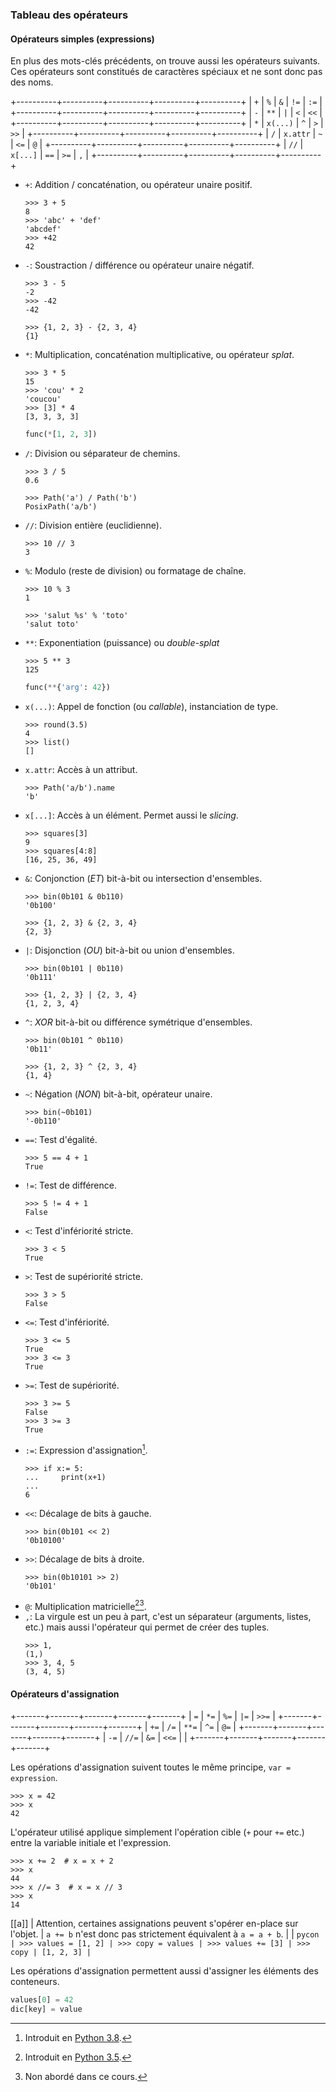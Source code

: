 ### Tableau des opérateurs

#### Opérateurs simples (expressions)

En plus des mots-clés précédents, on trouve aussi les opérateurs suivants.
Ces opérateurs sont constitués de caractères spéciaux et ne sont donc pas des noms.

+----------+----------+----------+----------+----------+
|   `+`    |   `%`    |   `&`    |   `!=`   |   `:=`   |
+----------+----------+----------+----------+----------+
|   `-`    |   `**`   |   `|`    |   `<`    |   `<<`   |
+----------+----------+----------+----------+----------+
|   `*`    | `x(...)` |   `^`    |   `>`    |   `>>`   |
+----------+----------+----------+----------+----------+
|   `/`    | `x.attr` |   `~`    |   `<=`   |   `@`    |
+----------+----------+----------+----------+----------+
|   `//`   | `x[...]` |   `==`   |   `>=`   |   `,`    |
+----------+----------+----------+----------+----------+

* `+`: Addition / concaténation, ou opérateur unaire positif.
  ```pycon
  >>> 3 + 5
  8
  >>> 'abc' + 'def'
  'abcdef'
  >>> +42
  42
  ```
* `-`: Soustraction / différence ou opérateur unaire négatif.
  ```pycon
  >>> 3 - 5
  -2
  >>> -42
  -42
  ```
  ```pycon
  >>> {1, 2, 3} - {2, 3, 4}
  {1}
  ```
* `*`: Multiplication, concaténation multiplicative, ou opérateur _splat_.
  ```pycon
  >>> 3 * 5
  15
  >>> 'cou' * 2
  'coucou'
  >>> [3] * 4
  [3, 3, 3, 3]
  ```
  ```python
  func(*[1, 2, 3])
  ```
* `/`: Division ou séparateur de chemins.
  ```pycon
  >>> 3 / 5
  0.6
  ```
  ```pycon
  >>> Path('a') / Path('b')
  PosixPath('a/b')
  ```
* `//`: Division entière (euclidienne).
  ```pycon
  >>> 10 // 3
  3
  ```
* `%`: Modulo (reste de division) ou formatage de chaîne.
  ```pycon
  >>> 10 % 3
  1
  ```
  ```pycon
  >>> 'salut %s' % 'toto'
  'salut toto'
  ```
* `**`: Exponentiation (puissance) ou _double-splat_
  ```pycon
  >>> 5 ** 3
  125
  ```
  ```python
  func(**{'arg': 42})
  ```
* `x(...)`: Appel de fonction (ou _callable_), instanciation de type.
  ```pycon
  >>> round(3.5)
  4
  >>> list()
  []
  ```
* `x.attr`: Accès à un attribut.
  ```pycon
  >>> Path('a/b').name
  'b'
  ```
* `x[...]`: Accès à un élément. Permet aussi le _slicing_.
  ```pycon
  >>> squares[3]
  9
  >>> squares[4:8]
  [16, 25, 36, 49]
  ```
* `&`: Conjonction (_ET_) bit-à-bit ou intersection d'ensembles.
  ```pycon
  >>> bin(0b101 & 0b110)
  '0b100'
  ```
  ```pycon
  >>> {1, 2, 3} & {2, 3, 4}
  {2, 3}
  ```
* `|`: Disjonction (_OU_) bit-à-bit ou union d'ensembles.
  ```pycon
  >>> bin(0b101 | 0b110)
  '0b111'
  ```
  ```pycon
  >>> {1, 2, 3} | {2, 3, 4}
  {1, 2, 3, 4}
  ```
* `^`: _XOR_ bit-à-bit ou différence symétrique d'ensembles.
  ```pycon
  >>> bin(0b101 ^ 0b110)
  '0b11'
  ```
  ```pycon
  >>> {1, 2, 3} ^ {2, 3, 4}
  {1, 4}
  ```
* `~`: Négation (_NON_) bit-à-bit, opérateur unaire.
  ```pycon
  >>> bin(~0b101)
  '-0b110'
  ```
* `==`: Test d'égalité.
  ```pycon
  >>> 5 == 4 + 1
  True
  ```
* `!=`: Test de différence.
  ```pycon
  >>> 5 != 4 + 1
  False
  ```
* `<`: Test d'infériorité stricte.
  ```pycon
  >>> 3 < 5
  True
  ```
* `>`: Test de supériorité stricte.
  ```pycon
  >>> 3 > 5
  False
  ```
* `<=`: Test d'infériorité.
  ```pycon
  >>> 3 <= 5
  True
  >>> 3 <= 3
  True
  ```
* `>=`: Test de supériorité.
  ```pycon
  >>> 3 >= 5
  False
  >>> 3 >= 3
  True
  ```
* `:=`: Expression d'assignation[^python_38].
  ```pycon
  >>> if x:= 5:
  ...     print(x+1)
  ...
  6
  ```
* `<<`: Décalage de bits à gauche.
  ```pycon
  >>> bin(0b101 << 2)
  '0b10100'
  ```
* `>>`: Décalage de bits à droite.
  ```pycon
  >>> bin(0b10101 >> 2)
  '0b101'
  ```
* `@`: Multiplication matricielle[^python_35][^non_aborde].
* `,`: La virgule est un peu à part, c'est un séparateur (arguments, listes, etc.) mais aussi l'opérateur qui permet de créer des tuples.
  ```pycon
  >>> 1,
  (1,)
  >>> 3, 4, 5
  (3, 4, 5)
  ```

[^python_35]: Introduit en [Python 3.5](https://zestedesavoir.com/articles/175/sortie-de-python-3-5/).
[^python_38]: Introduit en [Python 3.8](https://docs.python.org/fr/3/whatsnew/3.8.html).
[^non_aborde]: Non abordé dans ce cours.

#### Opérateurs d'assignation

+-------+-------+-------+-------+-------+
|  `=`  | `*=`  | `%=`  | `|=`  | `>>=` |
+-------+-------+-------+-------+-------+
| `+=`  | `/=`  | `**=` | `^=`  | `@=`  |
+-------+-------+-------+-------+-------+
| `-=`  | `//=` | `&=`  | `<<=` |       |
+-------+-------+-------+-------+-------+

Les opérations d'assignation suivent toutes le même principe, `var = expression`.

```pycon
>>> x = 42
>>> x
42
```

L'opérateur utilisé applique simplement l'opération cible (`+` pour `+=` etc.) entre la variable initiale et l'expression.

```pycon
>>> x += 2  # x = x + 2
>>> x
44
>>> x //= 3  # x = x // 3
>>> x
14
```

[[a]]
| Attention, certaines assignations peuvent s'opérer en-place sur l'objet.
| `a += b` n'est donc pas strictement équivalent à `a = a + b`.
|
| ```pycon
| >>> values = [1, 2]
| >>> copy = values
| >>> values += [3]
| >>> copy
| [1, 2, 3]
| ```

Les opérations d'assignation permettent aussi d'assigner les éléments des conteneurs.

```python
values[0] = 42
dic[key] = value
```
